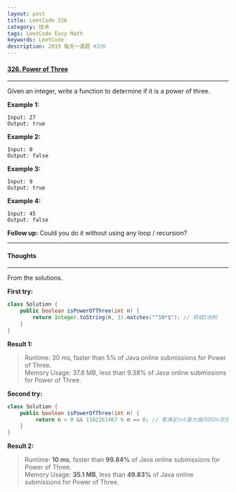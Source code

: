 ```yaml
---
layout: post
title: LeetCode 326
category: 技术
tags: LeetCode Easy Math
keywords: LeetCode
description: 2019 每天一道题 #326
---
```


#### [326. Power of Three](https://leetcode.com/problems/power-of-three/)
---
Given an integer, write a function to determine if it is a power of three.

**Example 1:**
```
Input: 27
Output: true
```
**Example 2:**
```
Input: 0
Output: false
```
**Example 3:**
```
Input: 9
Output: true
```
**Example 4:**
```
Input: 45
Output: false
```
**Follow up:**
Could you do it without using any loop / recursion?

---
#### Thoughts
---
From the solutions.

**First try:**
```Java
class Solution {
    public boolean isPowerOfThree(int n) {
        return Integer.toString(n, 3).matches("^10*$"); // 转成3进制
    }
}
```

**Result 1:**
> Runtime: 30 ms, faster than 5% of Java online submissions for Power of Three.  
Memory Usage: 37.8 MB, less than 9.38% of Java online submissions for Power of Three.

**Second try:**
```Java
class Solution {
    public boolean isPowerOfThree(int n) {
         return n > 0 && 1162261467 % n == 0; // 看满足int最大值内的3n次方可以整除
    }
}
```

**Result 2:**
> Runtime: **10 ms**, faster than **99.84%** of Java online submissions for Power of Three.  
Memory Usage: **35.1 MB**, less than **49.83%** of Java online submissions for Power of Three.
